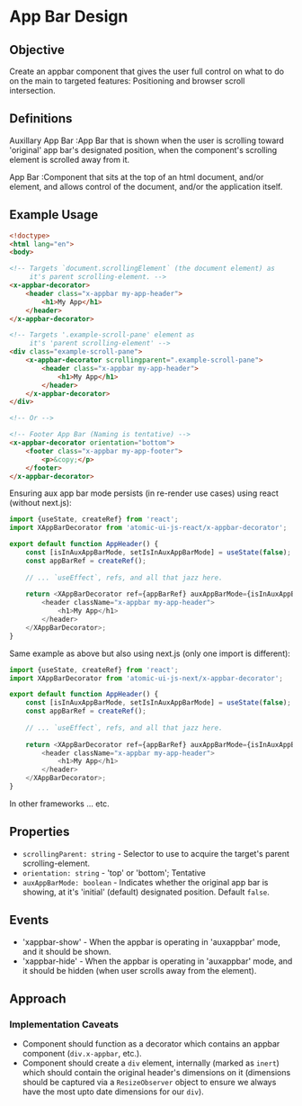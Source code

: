 # App Bar Design

## Objective

Create an appbar component that gives the user full control on what to do on the main to targeted features: Positioning and browser scroll intersection.

## Definitions

Auxillary App Bar
:App Bar that is shown when the user is scrolling toward 'original' app bar's designated position, when the component's scrolling element is scrolled away from it.

App Bar
:Component that sits at the top of an html document, and/or element, and allows control of the document, and/or the application itself.

## Example Usage

```html
<!doctype>
<html lang="en">
<body>

<!-- Targets `document.scrollingElement` (the document element) as 
     it's parent scrolling-element. -->
<x-appbar-decorator>
    <header class="x-appbar my-app-header">
        <h1>My App</h1>
    </header>
</x-appbar-decorator>

<!-- Targets '.example-scroll-pane' element as 
     it's 'parent scrolling-element' -->
<div class="example-scroll-pane">
    <x-appbar-decorator scrollingparent=".example-scroll-pane">
        <header class="x-appbar my-app-header">
            <h1>My App</h1>
        </header>
    </x-appbar-decorator>
</div>

<!-- Or -->

<!-- Footer App Bar (Naming is tentative) -->
<x-appbar-decorator orientation="bottom">
    <footer class="x-appbar my-app-footer">
        <p>&copy;</p>
    </footer>
</x-appbar-decorator>
```

Ensuring aux app bar mode persists (in re-render use cases) using react (without next.js):

```typescript jsx
import {useState, createRef} from 'react';
import XAppBarDecorator from 'atomic-ui-js-react/x-appbar-decorator';

export default function AppHeader() {
    const [isInAuxAppBarMode, setIsInAuxAppBarMode] = useState(false);
    const appBarRef = createRef();
    
    // ... `useEffect`, refs, and all that jazz here.
    
    return <XAppBarDecorator ref={appBarRef} auxAppBarMode={isInAuxAppBarMode}>
        <header className="x-appbar my-app-header">
            <h1>My App</h1>
        </header>
    </XAppBarDecorator>;
}
```

Same example as above but also using next.js (only one import is different):

```typescript jsx
import {useState, createRef} from 'react';
import XAppBarDecorator from 'atomic-ui-js-next/x-appbar-decorator';

export default function AppHeader() {
    const [isInAuxAppBarMode, setIsInAuxAppBarMode] = useState(false);
    const appBarRef = createRef();
    
    // ... `useEffect`, refs, and all that jazz here.
    
    return <XAppBarDecorator ref={appBarRef} auxAppBarMode={isInAuxAppBarMode}>
        <header className="x-appbar my-app-header">
            <h1>My App</h1>
        </header>
    </XAppBarDecorator>;
}
```

In other frameworks ... etc.

## Properties

- `scrollingParent: string` - Selector to use to acquire the target's parent scrolling-element.
- `orientation: string` - 'top' or 'bottom';  Tentative
- `auxAppBarMode: boolean` - Indicates whether the original app bar is showing, at it's 'initial' (default) designated position.  Default `false`.

## Events

- 'xappbar-show' - When the appbar is operating in 'auxappbar' mode, and it should be shown.
- 'xappbar-hide' - When the appbar is operating in 'auxappbar' mode, and it should be hidden (when user scrolls away from the element).

## Approach

### Implementation Caveats

- Component should function as a decorator which contains an appbar component (`div.x-appbar`, etc.).
- Component should create a `div` element, internally (marked as `inert`) which should contain the original header's dimensions on it (dimensions should be captured via a `ResizeObserver` object to ensure we always have the most upto date dimensions for our `div`). 
